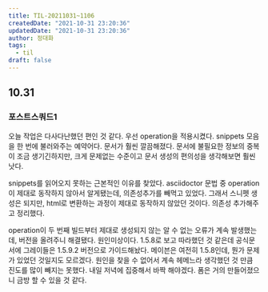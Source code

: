 ```yaml
---
title: TIL-20211031~1106
createdDate: "2021-10-31 23:20:36"
updatedDate: "2021-10-31 23:20:36"
author: 정대화
tags:
  - til
draft: false
---
```


## 10.31

### 포스트스쿼드1

오늘 작업은 다사다난했던 편인 것 같다. 우선 operation을 적용시켰다. snippets 모음을 한 번에 불러와주는 예약어다. 문서가 훨씬 깔끔해졌다. 문서에 불필요한 정보의 중복이 조금 생기긴하지만, 크게 문제없는 수준이고 문서 생성의 편의성을 생각해보면 훨씬 낫다.

snippets를 읽어오지 못하는 근본적인 이유를 찾았다. asciidoctor 문법 중 operation이 제대로 동작하지 않아서 알게됐는데, 의존성추가를 빼먹고 있었다. 그래서 스니펫 생성은 되지만, html로 변환하는 과정이 제대로 동작하지 않았던 것이다. 의존성 추가해주고 정리했다.

operation이 두 번째 빌드부터 제대로 생성되지 않는 알 수 없는 오류가 계속 발생했는데, 버전을 올려주니 해결됐다. 원인미상이다. 1.5.8로 보고 따라했던 것 같은데 공식문서에 그레이들은 1.5.9.2 버전으로 가이드해놨다. 메이븐은 여전히 1.5.8인데, 뭔가 문제가 있었던 것일지도 모르겠다. 원인을 찾을 수 없어서 계속 헤메느라 생각했던 것 만큼 진도를 많이 빼지는 못했다. 내일 저녁에 집중해서 바짝 해야겠다. 폼은 거의 만들어졌으니 금방 할 수 있을 것 같다.
